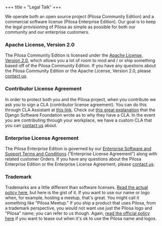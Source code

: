 +++
title = "Legal Talk"
+++

We operate both an open source project (Pilosa Community Edition) and a commercial software license (Pilosa Enterprise Edition). Our goal is to keep the legal provisioning of Pilosa as simple as possible for both our community and our enterprise customers.

### Apache License, Version 2.0

The Pilosa Community Edition is licensed under the [Apache License, Version 2.0](https://www.apache.org/licenses/LICENSE-2.0), which allows you a lot of room to mod and / or ship something based off of the Pilosa Community Edition. If you have any questions about the Pilosa Community Edition or the Apache License, Version 2.0, please [contact us](/about/#contact).

### Contributor License Agreement

In order to protect both you and the Pilosa project, when you contribute we ask you to sign a CLA (contributor license agreement). You can do this through CLA Assistant at [this link](https://cla-assistant.io/pilosa/pilosa).  Check out [this great explanation](https://www.djangoproject.com/foundation/cla/) that the Django Software Foundation wrote as to why they have a CLA.  In the event you are contributing through your workplace, we have a custom CLA that you can [contact us](/about/#contact) about.

### Enterprise License Agreement

The Pilosa Enterprise Edition is governed by our [Enterprise Software and Support Terms and Conditions](/legal/enterprise-license/) (“Enterprise License Agreement”) along with related customer Orders. If you have any questions about the Pilosa Enterprise Edition or the Enterprise License Agreement, please [contact us](/about/#contact).

### Trademark

Trademarks are a little different than software licenses.  [Read the actual policy here](/legal/trademark/), but here is the gist of it.  If you want to use our name or logo when, for example, hosting a meetup, that's great. You might call it something like "Pilosa Meetup." If you ship a product that uses Pilosa, from a trademark perspective, you would not want use just the Pilosa logo and  "Pilosa" name; you can refer to us though. Again, [read the official policy here](/legal/trademark/) if you want to tease out when it's ok to use the Pilosa name and logos.
